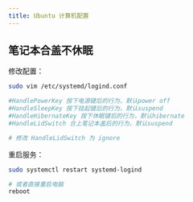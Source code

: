 ```yaml
---
title: Ubuntu 计算机配置
---
```


## 笔记本合盖不休眠

修改配置：

```bash
sudo vim /etc/systemd/logind.conf

#HandlePowerKey 按下电源键后的行为，默认power off
#HandleSleepKey 按下挂起键后的行为，默认suspend
#HandleHibernateKey 按下休眠键后的行为，默认hibernate
#HandleLidSwitch 合上笔记本盖后的行为，默认suspend

# 修改 HandleLidSwitch 为 ignore
```

重启服务：

```bash
sudo systemctl restart systemd-logind

# 或者直接重启电脑
reboot
```

